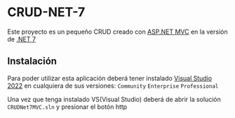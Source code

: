 # CRUD-NET-7

Este proyecto es un pequeño CRUD creado con [ASP.NET MVC](https://learn.microsoft.com/en-us/aspnet/mvc/) en la versión de [.NET 7](https://learn.microsoft.com/en-us/dotnet/core/whats-new/dotnet-7)

## Instalación

Para poder utilizar esta aplicación deberá tener instalado [Visual Studio 2022](https://visualstudio.microsoft.com/vs/) en cualquiera de sus versiones: `Community` `Enterprise` `Professional`

Una vez que tenga instalado VS(Visual Studio) deberá de abrir la solución `CRUDNet7MVC.sln` y presionar el botón http
